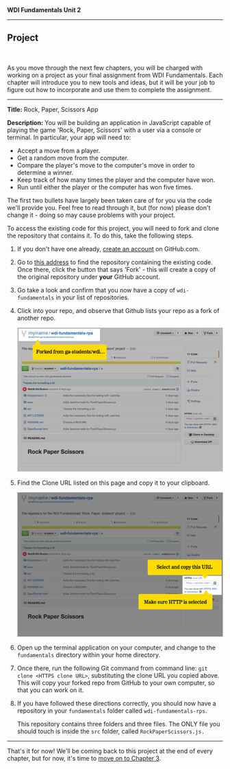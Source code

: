 **WDI Fundamentals Unit 2**

---

## Project
<br>

As you move through the next few chapters, you will be charged with working on a project as your final assignment from WDI Fundamentals. Each chapter will introduce you to new tools and ideas, but it will be your job to figure out how to incorporate and use them to complete the assignment.

- - -

**Title:** Rock, Paper, Scissors App

**Description:** You will be building an application in JavaScript capable of playing the game 'Rock, Paper, Scissors' with a user via a console or terminal. In particular, your app will need to:
* Accept a move from a player.
* Get a random move from the computer.
* Compare the player's move to the computer's move in order to determine a winner.
* Keep track of how many times the player and the computer have won.
* Run until either the player or the computer has won five times.

The first two bullets have largely been taken care of for you via the code we'll provide you. Feel free to read through it, but (for now) please don't change it - doing so may cause problems with your project.

To access the existing code for this project, you will need to fork and clone the repository that contains it. To do this, take the following steps.

1. If you don't have one already, [create an account](07_exercise.md) on GitHub.com.

2. Go to [this address](https://github.com/ga-students/wdi-fundamentals-rps) to find the repository containing the existing code. Once there, click the button that says 'Fork' - this will create a copy of the original repository under **your** GitHub account.

3. Go take a look and confirm that you now have a copy of `wdi-fundamentals` in your list of repositories.

4. Click into your repo, and observe that Github lists your repo as a fork of another repo. 

	![Image showing "forked from ga-students/wdi-fundamentals-rps"](../assets/chapter2/clone_ga-students.png)

5. Find the Clone URL listed on this page and copy it to your clipboard.

	![Image showing "clone HTTP address"](../assets/chapter2/clone_http.png)

6. Open up the terminal application on your computer, and change to the `fundamentals` directory within your home directory.

6. Once there, run the following Git command from command line:
`git clone <HTTPS clone URL>`, substituting the clone URL you copied above. This will copy your forked repo from GitHub to your own computer, so that you can work on it.

7. If you have followed these directions correctly, you should now have a repository in your `fundamentals` folder called `wdi-fundamentals-rps`.  

	This repository contains three folders and three files.  The ONLY file you should touch is inside the `src` folder, called `RockPaperScissors.js.`

---

That's it for now! We'll be coming back to this project at the end of every chapter, but for now, it's time to [move on to Chapter 3](../03_chapter/README.md).


